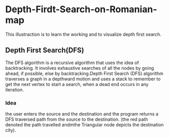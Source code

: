 # Depth-Firdt-Search-on-Romanian-map
This illustraction is to learn the working and to visualize depth first search.
## Depth First Search(DFS)
The DFS algorithm is a recursive algorithm that uses the idea of backtracking. It involves exhaustive searches of all the nodes by going ahead, if possible, else by backtracking.Depth First Search (DFS) algorithm traverses a graph in a depthward motion and uses a stack to remember to get the next vertex to start a search, when a dead end occurs in any iteration.
### Idea
the user enters the source and the destination and the program returns a DFS traversed path from the source to the destination.
(the red path denoted the path travelled andmthe Triangular node depicts the destination city).
